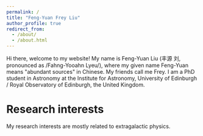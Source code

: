 ```yaml
---
permalink: /
title: "Feng-Yuan Frey Liu"
author_profile: true
redirect_from: 
  - /about/
  - /about.html
---
```


Hi there, welcome to my website! My name is Feng-Yuan Liu (丰源 刘, pronounced as /Fahng-Yooahn Lyeu/), where my given name Feng-Yuan means "abundant sources" in Chinese. My friends call me Frey. I am a PhD student in Astronomy at the Institute for Astronomy, University of Edinburgh / Royal Observatory of Edinburgh, the United Kingdom.

Research interests
======

My research interests are mostly related to extragalactic physics.

